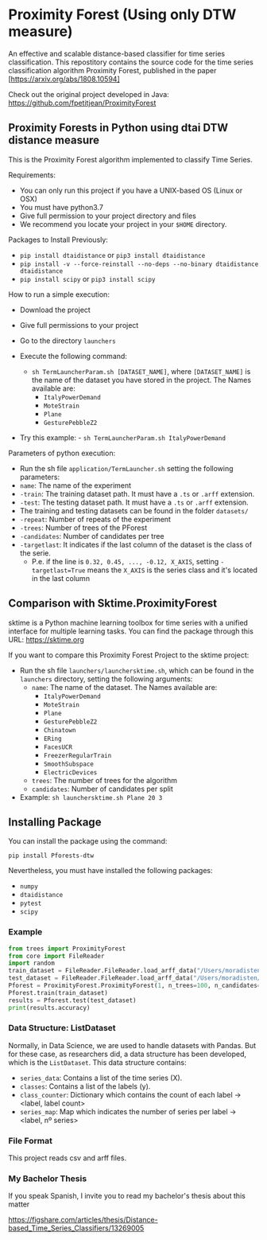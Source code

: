 # Proximity Forest (Using only DTW measure)

An effective and scalable distance-based classifier for time series classification. This repostitory contains the source code for the time series classification algorithm Proximity Forest, published in the paper [https://arxiv.org/abs/1808.10594]

Check out the original project developed in Java: https://github.com/fpetitjean/ProximityForest

## Proximity Forests in Python using dtai DTW distance measure 

This is the Proximity Forest algorithm implemented to classify Time Series.

Requirements:
- You can only run this project if you have a UNIX-based OS (Linux or OSX)
- You must have python3.7
- Give full permission to your project directory and files
- We recommend you locate your project in your `$HOME` directory.

Packages to Install Previously:
   - `pip install dtaidistance` or `pip3 install dtaidistance`
   - `pip install -v --force-reinstall --no-deps --no-binary dtaidistance dtaidistance`
   - `pip install scipy` or `pip3 install scipy`


How to run a simple execution:
* Download the project
* Give full permissions to your project
* Go to the directory `launchers`
* Execute the following command:
   * `sh TermLauncherParam.sh [DATASET_NAME]`, where `[DATASET_NAME]` is the name of the dataset you have stored in the project. The Names available are:
        * `ItalyPowerDemand`
        * `MoteStrain`
        * `Plane`
        * `GesturePebbleZ2`
       
 * Try this example:
       - `sh TermLauncherParam.sh ItalyPowerDemand`


Parameters of python execution:
- Run the sh file `application/TermLauncher.sh` setting the following parameters:
 - `name`: The name of the experiment
 - `-train`: The training dataset path. It must have a `.ts` or `.arff` extension.
 - `-test`: The testing dataset path. It must have a `.ts` or `.arff` extension.
 - The training and testing datasets can be found in the folder `datasets/`
 - `-repeat`: Number of repeats of the experiment
 - `-trees`: Number of trees of the PForest
 - `-candidates`: Number of candidates per tree
 - `-targetlast`: It indicates if the last column of the dataset is the class of the serie. 
    - P.e. if the line is `0.32, 0.45, ..., -0.12, X_AXIS`, setting `-targetlast=True` means the `X_AXIS` is the series class and it's located in the last column
    
## Comparison with Sktime.ProximityForest

sktime is a Python machine learning toolbox for time series with a unified interface for multiple learning tasks.
You can find the package through this URL: https://sktime.org

If you want to compare this Proximity Forest Project to the sktime project:
- Run the sh file `launchers/launchersktime.sh`, which can be found in the `launchers` directory, setting the following arguments:
   - `name`: The name of the dataset. The Names available are:
        * `ItalyPowerDemand`
        * `MoteStrain`
        * `Plane`
        * `GesturePebbleZ2`
        * `Chinatown`
        * `ERing`
        * `FacesUCR`
        * `FreezerRegularTrain`
        * `SmoothSubspace`
        * `ElectricDevices`
   - `trees`: The number of trees for the algorithm
   - `candidates`: Number of candidates per split
- Example:
   `sh launchersktime.sh Plane 20 3`
   
   
## Installing Package

You can install the package using the command:

`pip install Pforests-dtw`

Nevertheless, you must have installed the following packages:
-  `numpy`
-  `dtaidistance`
-  `pytest`
-  `scipy`

### Example

```python
from trees import ProximityForest
from core import FileReader
import random
train_dataset = FileReader.FileReader.load_arff_data("/Users/moradisten/Projects/PForests/datasets/Plane/Plane_TRAIN.arff")
test_dataset = FileReader.FileReader.load_arff_data("/Users/moradisten/Projects/PForests/datasets/Plane/Plane_TEST.arff")
Pforest = ProximityForest.ProximityForest(1, n_trees=100, n_candidates=5)
Pforest.train(train_dataset)
results = Pforest.test(test_dataset)
print(results.accuracy)
```

### Data Structure: ListDataset

Normally, in Data Science, we are used to handle datasets with Pandas. But for these case, as researchers did, a data structure has been developed, which is the `ListDataset`.
This data structure contains:
* `series_data`: Contains a list of the time series (X).
* `classes`: Contains a list of the labels (y).
* `class_counter`: Dictionary which contains the count of each label -> <label, label count>
* `series_map`: Map which indicates the number of series per label -> <label, nº series>


### File Format

This project reads csv and arff files. 

### My Bachelor Thesis

If you speak Spanish, I invite you to read my bachelor's thesis about this matter

https://figshare.com/articles/thesis/Distance-based_Time_Series_Classifiers/13269005
       
